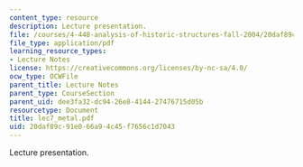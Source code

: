 ```yaml
---
content_type: resource
description: Lecture presentation.
file: /courses/4-448-analysis-of-historic-structures-fall-2004/20daf89c91e066a94c45f7656c1d7043_lec7_metal.pdf
file_type: application/pdf
learning_resource_types:
- Lecture Notes
license: https://creativecommons.org/licenses/by-nc-sa/4.0/
ocw_type: OCWFile
parent_title: Lecture Notes
parent_type: CourseSection
parent_uid: dee3fa32-dc94-26e8-4144-27476715d05b
resourcetype: Document
title: lec7_metal.pdf
uid: 20daf89c-91e0-66a9-4c45-f7656c1d7043
---
```

Lecture presentation.